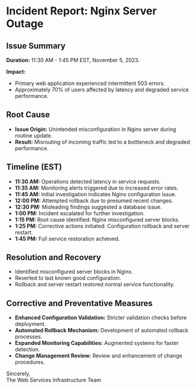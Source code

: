 # Incident Report: Nginx Server Outage

## Issue Summary

**Duration:** 11:30 AM - 1:45 PM EST, November 5, 2023.

**Impact:**
- Primary web application experienced intermittent 503 errors.
- Approximately 70% of users affected by latency and degraded service performance.

## Root Cause

- **Issue Origin:** Unintended misconfiguration in Nginx server during routine update.
- **Result:** Misrouting of incoming traffic led to a bottleneck and degraded performance.

## Timeline (EST)

- **11:30 AM:** Operations detected latency in service requests.
- **11:35 AM:** Monitoring alerts triggered due to increased error rates.
- **11:45 AM:** Initial investigation indicates Nginx configuration issue.
- **12:00 PM:** Attempted rollback due to presumed recent changes.
- **12:30 PM:** Misleading findings suggested a database issue.
- **1:00 PM:** Incident escalated for further investigation.
- **1:15 PM:** Root cause identified: Nginx misconfigured server blocks.
- **1:25 PM:** Corrective actions initiated: Configuration rollback and server restart.
- **1:45 PM:** Full service restoration achieved.

## Resolution and Recovery

- Identified misconfigured server blocks in Nginx.
- Reverted to last known good configuration.
- Rollback and server restart restored normal service functionality.

## Corrective and Preventative Measures

- **Enhanced Configuration Validation:** Stricter validation checks before deployment.
- **Automated Rollback Mechanism:** Development of automated rollback processes.
- **Expanded Monitoring Capabilities:** Augmented systems for faster detection.
- **Change Management Review:** Review and enhancement of change procedures.

Sincerely,  
The Web Services Infrastructure Team
